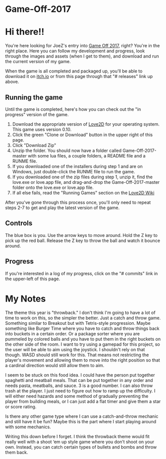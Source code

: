 # Game-Off-2017

# Hi there!!
You're here looking for JoeZ's entry into [Game Off 2017](https://itch.io/jam/game-off-2017), right? You're in the right place. Here you can follow my development and progress, look through the images and assets (when I get to them), and download and run the current version of my game.

When the game is all completed and packaged up, you'll be able to download it on [itch.io](http://itch.io/) or from this page through that "# releases" link up above.

## Running the game
Until the game is completed, here's how you can check out the "in progress" version of the game.

1. Download the appropriate version of [Love2D](http://love2d.org/) for your operating system. This game uses version 0.10.
2. Click the green "Clone or Download" button in the upper right of this page.
3. Click "Download Zip"
4. Unzip the folder. You should now have a folder called Game-Off-2017-master with some lua files, a couple folders, a README file and a RUNME file.
5. If you downloaded one of the installers during step 1 and are on Windows, just double-click the RUNME file to run the game.
6. If you downloaded one of the zip files during step 1, unzip it, find the love.exe or love.app file, and drag-and-drop the Game-Off-2017-master folder onto the love.exe or love.app file.
7. If all else fails, read the "Running Games" section on the [Love2D Wiki](http://love2d.org/wiki/Getting_Started)

After you've gone through this process once, you'll only need to repeat steps 2-7 to get and play the latest version of the game.

## Controls
The blue box is you. Use the arrow keys to move around. Hold the Z key to pick up the red ball. Release the Z key to throw the ball and watch it bounce around.

## Progress
If you're interested in a log of my progress, click on the "# commits" link in the upper-left of this page.

# My Notes
The theme this year is "throwback." I don't think I'm going to have a lot of time to work on this, so the simpler the better. Just a catch and throw game. Something similar to Breakout but with Tetris-style progression. Maybe something like Burger Time where you have to catch and throw things back into buckets in a certain order. Or a package sorter where you are pummeled by colored balls and you have to put them in the right buckets on the other side of the room. I want to try using a gamepad for this project, so the user will be able to aim using the joystick. I shouldn't rely on that though. WASD should still work for this. That means not restricting the player's movement and allowing them to move into the right position so that a cardinal direction would still allow them to aim.

I seem to be stuck on this food idea. I could have the person put together spaghetti and meatball meals. That can be put together in any order and needs pasta, meatballs, and sauce. 3 is a good number. I can also throw trash at the player. I just need to figure out how to ramp up the difficulty. I will either need hazards and some method of gradually preventing the player from building meals, or I can just add a flat timer and give them a star or score rating.

Is there any other game type where I can use a catch-and-throw mechanic and still have it be fun? Maybe this is the part where I start playing around with some mechanics.

Writing this down before I forget. I think the throwback theme would fit really well with a shoot ‘em up style game where you don’t shoot on your own. Instead, you can catch certain types of bullets and bombs and throw them back.
